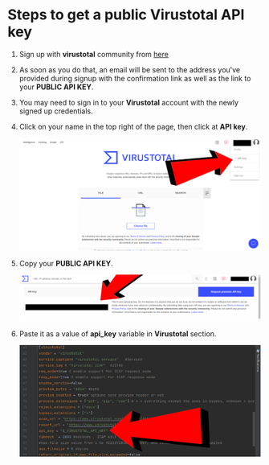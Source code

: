 # Steps to get a public **Virustotal** API key

1. Sign up with **virustotal** community from [here](https://www.virustotal.com/gui/join-us)

1. As soon as you do that, an email will be sent to the address you've provided during signup with the confirmation link as well as the link to your **PUBLIC API KEY**.

1. You may need to sign in to your **Virustotal** account with the newly signed up credentials.

1. Click on your name in the top right of the page, then click at **API key**.

   ![](./virustotal1.png)

1. Copy your **PUBLIC API KEY**.

   ![](./virustotal2.png)

1. Paste it as a value of **api_key** variable in **Virustotal** section.

   ![](./virustotal3.png)
